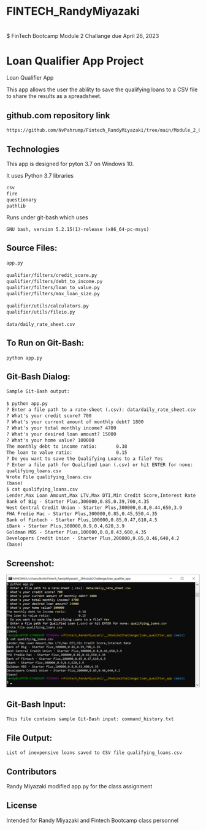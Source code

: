 # FINTECH_RandyMiyazaki
#
$ FinTech Bootcamp Module 2 Challange due April 26, 2023

# Loan Qualifier App Project

Loan Qualifier App

This app allows the user the ability to save the qualifying loans to a CSV file to share the results as a spreadsheet.

## github.com repository link

	https://github.com/NvPahrump/Fintech_RandyMiyazaki/tree/main/Module_2_Challenge/loan_qualifier_app

## Technologies

This app is designed for pyton 3.7 on Windows 10.

It uses Python 3.7 libraries

    csv
    fire
    questionary
    pathlib

Runs under git-bash which uses

    GNU bash, version 5.2.15(1)-release (x86_64-pc-msys)

## Source Files:

    app.py

    qualifier/filters/credit_score.py
    qualifier/filters/debt_to_income.py
    qualifier/filters/loan_to_value.py
    qualifier/filters/max_loan_size.py

    qualifier/utils/calculators.py
    qualifier/utils/fileio.py

    data/daily_rate_sheet.csv

## To Run on Git-Bash:

    python app.py

## Git-Bash Dialog:

    Sample Git-Bash output:

	$ python app.py
	? Enter a file path to a rate-sheet (.csv): data/daily_rate_sheet.csv
	? What's your credit score? 700
	? What's your current amount of monthly debt? 1800
	? What's your total monthly income? 4700
	? What's your desired loan amount? 15000
	? What's your home value? 100000
	The monthly debt to income ratio:       0.38
	The loan to value ratio:                0.15
	? Do you want to save the Qualifying Loans to a file? Yes
	? Enter a file path for Qualified Loan (.csv) or hit ENTER for none: qualifying_loans.csv
	Wrote File qualifying_loans.csv
	(base)
	$ cat qualifying_loans.csv
	Lender,Max Loan Amount,Max LTV,Max DTI,Min Credit Score,Interest Rate
	Bank of Big - Starter Plus,300000,0.85,0.39,700,4.35
	West Central Credit Union - Starter Plus,300000,0.8,0.44,650,3.9
	FHA Fredie Mac - Starter Plus,300000,0.85,0.45,550,4.35
	Bank of Fintech - Starter Plus,100000,0.85,0.47,610,4.5
	iBank - Starter Plus,300000,0.9,0.4,620,3.9
	Goldman MBS - Starter Plus,100000,0.8,0.43,600,4.35
	Developers Credit Union - Starter Plus,200000,0.85,0.46,640,4.2
	(base)

## Screenshot:

![This is a alt text.](README.jpg "This is a sample image.")

## Git-Bash Input:

    This file contains sample Git-Bash input: command_history.txt

## File Output:

    List of inexpensive loans saved to CSV file qualifying_loans.csv

## Contributors

Randy Miyazaki modified app.py for the class assignment

## License

Intended for Randy Miyazaki and Fintech Bootcamp class personnel
